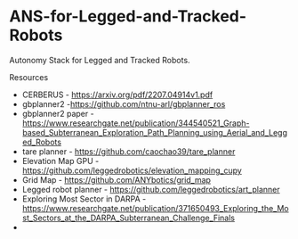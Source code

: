 # ANS-for-Legged-and-Tracked-Robots
Autonomy Stack for Legged and Tracked Robots.

Resources 
- CERBERUS - https://arxiv.org/pdf/2207.04914v1.pdf
- gbplanner2 -https://github.com/ntnu-arl/gbplanner_ros
- gbplanner2 paper - https://www.researchgate.net/publication/344540521_Graph-based_Subterranean_Exploration_Path_Planning_using_Aerial_and_Legged_Robots
- tare planner - https://github.com/caochao39/tare_planner
- Elevation Map GPU - https://github.com/leggedrobotics/elevation_mapping_cupy
- Grid Map - https://github.com/ANYbotics/grid_map
- Legged robot planner - https://github.com/leggedrobotics/art_planner
- Exploring Most Sector in DARPA - https://www.researchgate.net/publication/371650493_Exploring_the_Most_Sectors_at_the_DARPA_Subterranean_Challenge_Finals
- 
